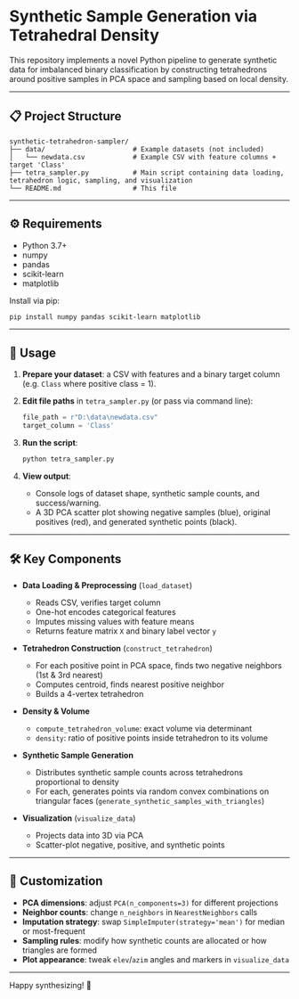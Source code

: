 # Synthetic Sample Generation via Tetrahedral Density

This repository implements a novel Python pipeline to generate synthetic data for imbalanced binary classification by constructing tetrahedrons around positive samples in PCA space and sampling based on local density.

---

## 📋 Project Structure

```
synthetic-tetrahedron-sampler/
├── data/                      # Example datasets (not included)
│   └── newdata.csv            # Example CSV with feature columns + target 'Class'
├── tetra_sampler.py           # Main script containing data loading, tetrahedron logic, sampling, and visualization
└── README.md                  # This file
```

---

## ⚙️ Requirements

* Python 3.7+
* numpy
* pandas
* scikit-learn
* matplotlib

Install via pip:

```bash
pip install numpy pandas scikit-learn matplotlib
```

---

## 🚀 Usage

1. **Prepare your dataset**: a CSV with features and a binary target column (e.g. `Class` where positive class = 1).
2. **Edit file paths** in `tetra_sampler.py` (or pass via command line):

   ```python
   file_path = r"D:\data\newdata.csv"
   target_column = 'Class'
   ```
3. **Run the script**:

   ```bash
   python tetra_sampler.py
   ```
4. **View output**:

   * Console logs of dataset shape, synthetic sample counts, and success/warning.
   * A 3D PCA scatter plot showing negative samples (blue), original positives (red), and generated synthetic points (black).

---

## 🛠️ Key Components

* **Data Loading & Preprocessing** (`load_dataset`)

  * Reads CSV, verifies target column
  * One-hot encodes categorical features
  * Imputes missing values with feature means
  * Returns feature matrix `X` and binary label vector `y`

* **Tetrahedron Construction** (`construct_tetrahedron`)

  * For each positive point in PCA space, finds two negative neighbors (1st & 3rd nearest)
  * Computes centroid, finds nearest positive neighbor
  * Builds a 4-vertex tetrahedron

* **Density & Volume**

  * `compute_tetrahedron_volume`: exact volume via determinant
  * `density`: ratio of positive points inside tetrahedron to its volume

* **Synthetic Sample Generation**

  * Distributes synthetic sample counts across tetrahedrons proportional to density
  * For each, generates points via random convex combinations on triangular faces (`generate_synthetic_samples_with_triangles`)

* **Visualization** (`visualize_data`)

  * Projects data into 3D via PCA
  * Scatter-plot negative, positive, and synthetic points

---

## 🔧 Customization

* **PCA dimensions**: adjust `PCA(n_components=3)` for different projections
* **Neighbor counts**: change `n_neighbors` in `NearestNeighbors` calls
* **Imputation strategy**: swap `SimpleImputer(strategy='mean')` for median or most-frequent
* **Sampling rules**: modify how synthetic counts are allocated or how triangles are formed
* **Plot appearance**: tweak `elev`/`azim` angles and markers in `visualize_data`

---

Happy synthesizing! 🎲

